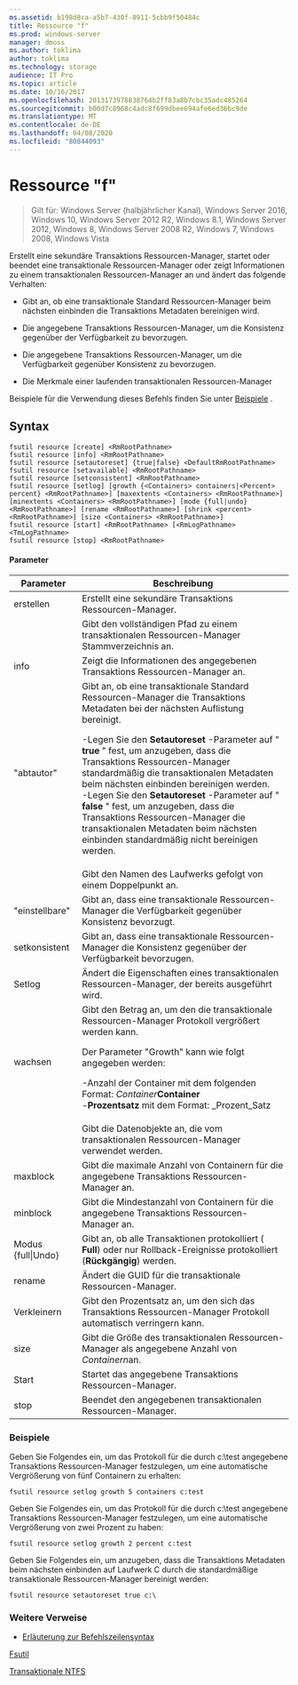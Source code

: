 ```yaml
---
ms.assetid: b198d8ca-a5b7-430f-8911-5cbb9f50484c
title: Ressource "f"
ms.prod: windows-server
manager: dmoss
ms.author: toklima
author: toklima
ms.technology: storage
audience: IT Pro
ms.topic: article
ms.date: 10/16/2017
ms.openlocfilehash: 2013173978838764b2ff83a8b7cbc35adc485264
ms.sourcegitcommit: b00d7c8968c4adc8f699dbee694afe6ed36bc9de
ms.translationtype: MT
ms.contentlocale: de-DE
ms.lasthandoff: 04/08/2020
ms.locfileid: "80844093"
---
```

# <a name="fsutil-resource"></a>Ressource "f"
>Gilt für: Windows Server (halbjährlicher Kanal), Windows Server 2016, Windows 10, Windows Server 2012 R2, Windows 8.1, Windows Server 2012, Windows 8, Windows Server 2008 R2, Windows 7, Windows 2008, Windows Vista

Erstellt eine sekundäre Transaktions Ressourcen-Manager, startet oder beendet eine transaktionale Ressourcen-Manager oder zeigt Informationen zu einem transaktionalen Ressourcen-Manager an und ändert das folgende Verhalten:

-   Gibt an, ob eine transaktionale Standard Ressourcen-Manager beim nächsten einbinden die Transaktions Metadaten bereinigen wird.

-   Die angegebene Transaktions Ressourcen-Manager, um die Konsistenz gegenüber der Verfügbarkeit zu bevorzugen.

-   Die angegebene Transaktions Ressourcen-Manager, um die Verfügbarkeit gegenüber Konsistenz zu bevorzugen.

-   Die Merkmale einer laufenden transaktionalen Ressourcen-Manager

Beispiele für die Verwendung dieses Befehls finden Sie unter [Beispiele](#BKMK_examples) .

## <a name="syntax"></a>Syntax

```
fsutil resource [create] <RmRootPathname>
fsutil resource [info] <RmRootPathname>
fsutil resource [setautoreset] {true|false} <DefaultRmRootPathname>
fsutil resource [setavailable] <RmRootPathname>
fsutil resource [setconsistent] <RmRootPathname>
fsutil resource [setlog] [growth {<Containers> containers|<Percent> percent} <RmRootPathname>] [maxextents <Containers> <RmRootPathname>] [minextents <Containers> <RmRootPathname>] [mode {full|undo} <RmRootPathname>] [rename <RmRootPathname>] [shrink <percent> <RmRootPathname>] [size <Containers> <RmRootPathname>]
fsutil resource [start] <RmRootPathname> [<RmLogPathname> <TmLogPathname>
fsutil resource [stop] <RmRootPathname>
```

#### <a name="parameters"></a>Parameter

|        Parameter        |                                                                                                                                                                                                                                        Beschreibung                                                                                                                                                                                                                                         |
|-------------------------|--------------------------------------------------------------------------------------------------------------------------------------------------------------------------------------------------------------------------------------------------------------------------------------------------------------------------------------------------------------------------------------------------------------------------------------------------------------------------------------------|
|         erstellen          |                                                                                                                                                                                                                    Erstellt eine sekundäre Transaktions Ressourcen-Manager.                                                                                                                                                                                                                     |
|    <RmRootPathname>     |                                                                                                                                                                                                        Gibt den vollständigen Pfad zu einem transaktionalen Ressourcen-Manager Stammverzeichnis an.                                                                                                                                                                                                         |
|          info           |                                                                                                                                                                                                            Zeigt die Informationen des angegebenen Transaktions Ressourcen-Manager an.                                                                                                                                                                                                            |
|      "abtautor"       | Gibt an, ob eine transaktionale Standard Ressourcen-Manager die Transaktions Metadaten bei der nächsten Auflistung bereinigt.<p>-Legen Sie den **Setautoreset** -Parameter auf " **true** " fest, um anzugeben, dass die Transaktions Ressourcen-Manager standardmäßig die transaktionalen Metadaten beim nächsten einbinden bereinigen werden.<br />-Legen Sie den **Setautoreset** -Parameter auf " **false** " fest, um anzugeben, dass die Transaktions Ressourcen-Manager die transaktionalen Metadaten beim nächsten einbinden standardmäßig nicht bereinigen werden. |
| <DefaultRmRootPathname> |                                                                                                                                                                                                                       Gibt den Namen des Laufwerks gefolgt von einem Doppelpunkt an.                                                                                                                                                                                                                        |
|      "einstellbare"       |                                                                                                                                                                                                 Gibt an, dass eine transaktionale Ressourcen-Manager die Verfügbarkeit gegenüber Konsistenz bevorzugt.                                                                                                                                                                                                 |
|      setkonsistent      |                                                                                                                                                                                                 Gibt an, dass eine transaktionale Ressourcen-Manager die Konsistenz gegenüber der Verfügbarkeit bevorzugen.                                                                                                                                                                                                 |
|         Setlog          |                                                                                                                                                                                                  Ändert die Eigenschaften eines transaktionalen Ressourcen-Manager, der bereits ausgeführt wird.                                                                                                                                                                                                  |
|         wachsen          |                                                                                                  Gibt den Betrag an, um den die transaktionale Ressourcen-Manager Protokoll vergrößert werden kann.<p>Der Parameter "Growth" kann wie folgt angegeben werden:<p>-Anzahl der Container mit dem folgenden Format: _Container_**Container**<br />-**Prozentsatz** mit dem Format: _Prozent_Satz                                                                                                   |
|      <containers>       |                                                                                                                                                                                                      Gibt die Datenobjekte an, die vom transaktionalen Ressourcen-Manager verwendet werden.                                                                                                                                                                                                       |
|        maxblock        |                                                                                                                                                                                                Gibt die maximale Anzahl von Containern für die angegebene Transaktions Ressourcen-Manager an.                                                                                                                                                                                                |
|        minblock        |                                                                                                                                                                                                Gibt die Mindestanzahl von Containern für die angegebene Transaktions Ressourcen-Manager an.                                                                                                                                                                                                |
|  Modus {full&#124;Undo}  |                                                                                                                                                                                        Gibt an, ob alle Transaktionen protokolliert ( **Full**) oder nur Rollback-Ereignisse protokolliert (**Rückgängig**) werden.                                                                                                                                                                                         |
|         rename          |                                                                                                                                                                                                                  Ändert die GUID für die transaktionale Ressourcen-Manager.                                                                                                                                                                                                                  |
|         Verkleinern          |                                                                                                                                                                                              Gibt den Prozentsatz an, um den sich das Transaktions Ressourcen-Manager Protokoll automatisch verringern kann.                                                                                                                                                                                              |
|          size           |                                                                                                                                                                                              Gibt die Größe des transaktionalen Ressourcen-Manager als angegebene Anzahl von *Containern*an.                                                                                                                                                                                               |
|          Start          |                                                                                                                                                                                                                    Startet das angegebene Transaktions Ressourcen-Manager.                                                                                                                                                                                                                    |
|          stop           |                                                                                                                                                                                                                    Beendet den angegebenen transaktionalen Ressourcen-Manager.                                                                                                                                                                                                                     |

### <a name="examples"></a><a name="BKMK_examples"></a>Beispiele
Geben Sie Folgendes ein, um das Protokoll für die durch c:\test angegebene Transaktions Ressourcen-Manager festzulegen, um eine automatische Vergrößerung von fünf Containern zu erhalten:

```
fsutil resource setlog growth 5 containers c:test
```

Geben Sie Folgendes ein, um das Protokoll für die durch c:\test angegebene Transaktions Ressourcen-Manager festzulegen, um eine automatische Vergrößerung von zwei Prozent zu haben:

```
fsutil resource setlog growth 2 percent c:test
```

Geben Sie Folgendes ein, um anzugeben, dass die Transaktions Metadaten beim nächsten einbinden auf Laufwerk C durch die standardmäßige transaktionale Ressourcen-Manager bereinigt werden:

```
fsutil resource setautoreset true c:\  
```

### <a name="additional-references"></a>Weitere Verweise
- [Erläuterung zur Befehlszeilensyntax](command-line-syntax-key.md)

[Fsutil](Fsutil.md)

[Transaktionale NTFS](https://go.microsoft.com/fwlink/?LinkID=165402)


